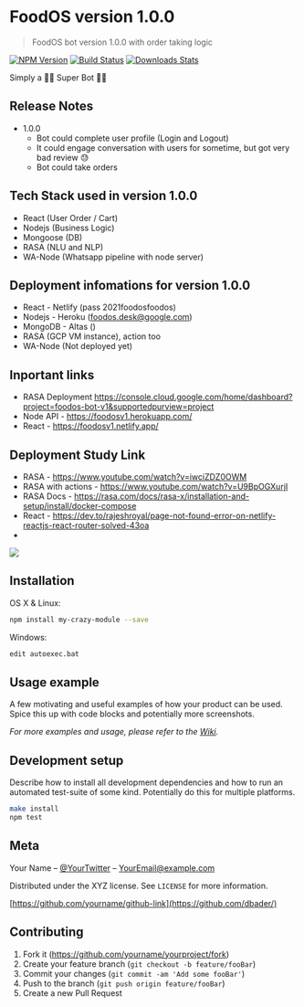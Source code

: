 # FoodOS version 1.0.0 
> FoodOS bot version 1.0.0 with order taking logic

[![NPM Version][npm-image]][npm-url]
[![Build Status][travis-image]][travis-url]
[![Downloads Stats][npm-downloads]][npm-url]

Simply a 🐱‍🏍 Super Bot 🐱‍🚀




## Release Notes

* 1.0.0
    * Bot could complete user profile (Login and Logout)
    * It could engage conversation with users for sometime, but got very bad review 😓
    * Bot could take orders 


## Tech Stack used in version 1.0.0
  - React (User Order / Cart)
  - Nodejs (Business Logic)
  - Mongoose (DB)
  - RASA (NLU and NLP)
  - WA-Node (Whatsapp pipeline with node server)

## Deployment infomations for version 1.0.0

  * React - Netlify (pass 2021foodosfoodos)
  * Nodejs - Heroku (foodos.desk@google.com)
  * MongoDB - Altas ()
  * RASA (GCP VM instance), action too
  * WA-Node (Not deployed yet)

## Inportant links

  * RASA Deployment https://console.cloud.google.com/home/dashboard?project=foodos-bot-v1&supportedpurview=project
  * Node API - https://foodosv1.herokuapp.com/
  * React - https://foodosv1.netlify.app/

## Deployment Study Link 
  
  * RASA - https://www.youtube.com/watch?v=iwciZDZ0OWM
  * RASA with actions - https://www.youtube.com/watch?v=U9BpOGXurjI
  * RASA Docs - https://rasa.com/docs/rasa-x/installation-and-setup/install/docker-compose
  * React - https://dev.to/rajeshroyal/page-not-found-error-on-netlify-reactjs-react-router-solved-43oa
  * 

![](header.png)

## Installation

OS X & Linux:

```sh
npm install my-crazy-module --save
```

Windows:

```sh
edit autoexec.bat
```

## Usage example

A few motivating and useful examples of how your product can be used. Spice this up with code blocks and potentially more screenshots.

_For more examples and usage, please refer to the [Wiki][wiki]._

## Development setup

Describe how to install all development dependencies and how to run an automated test-suite of some kind. Potentially do this for multiple platforms.

```sh
make install
npm test
```



## Meta

Your Name – [@YourTwitter](https://twitter.com/dbader_org) – YourEmail@example.com

Distributed under the XYZ license. See ``LICENSE`` for more information.

[https://github.com/yourname/github-link](https://github.com/dbader/)

## Contributing

1. Fork it (<https://github.com/yourname/yourproject/fork>)
2. Create your feature branch (`git checkout -b feature/fooBar`)
3. Commit your changes (`git commit -am 'Add some fooBar'`)
4. Push to the branch (`git push origin feature/fooBar`)
5. Create a new Pull Request

<!-- Markdown link & img dfn's -->
[npm-image]: https://img.shields.io/npm/v/datadog-metrics.svg?style=flat-square
[npm-url]: https://npmjs.org/package/datadog-metrics
[npm-downloads]: https://img.shields.io/npm/dm/datadog-metrics.svg?style=flat-square
[travis-image]: https://img.shields.io/travis/dbader/node-datadog-metrics/master.svg?style=flat-square
[travis-url]: https://travis-ci.org/dbader/node-datadog-metrics
[wiki]: https://github.com/yourname/yourproject/wiki
